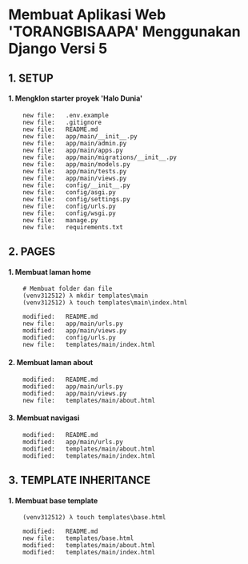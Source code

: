 # Membuat Aplikasi Web 'TORANGBISAAPA' Menggunakan Django Versi 5


## 1. SETUP

#### 1. Mengklon starter proyek 'Halo Dunia'

        new file:   .env.example
        new file:   .gitignore
        new file:   README.md
        new file:   app/main/__init__.py
        new file:   app/main/admin.py
        new file:   app/main/apps.py
        new file:   app/main/migrations/__init__.py
        new file:   app/main/models.py
        new file:   app/main/tests.py
        new file:   app/main/views.py
        new file:   config/__init__.py
        new file:   config/asgi.py
        new file:   config/settings.py
        new file:   config/urls.py
        new file:   config/wsgi.py
        new file:   manage.py
        new file:   requirements.txt


## 2. PAGES

#### 1. Membuat laman home

        # Membuat folder dan file
        (venv312512) λ mkdir templates\main
        (venv312512) λ touch templates\main\index.html

        modified:   README.md
        new file:   app/main/urls.py
        modified:   app/main/views.py
        modified:   config/urls.py
        new file:   templates/main/index.html

#### 2. Membuat laman about

        modified:   README.md
        modified:   app/main/urls.py
        modified:   app/main/views.py
        new file:   templates/main/about.html

#### 3. Membuat navigasi

        modified:   README.md
        modified:   app/main/urls.py
        modified:   templates/main/about.html
        modified:   templates/main/index.html


## 3. TEMPLATE INHERITANCE

#### 1. Membuat base template

        (venv312512) λ touch templates\base.html

        modified:   README.md
        new file:   templates/base.html
        modified:   templates/main/about.html
        modified:   templates/main/index.html